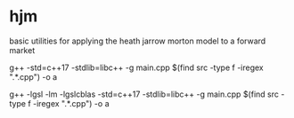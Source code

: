 # hjm
basic utilities for applying the heath jarrow morton model to a forward market


g++ -std=c++17  -stdlib=libc++  -g main.cpp  $(find src -type f -iregex ".*\.cpp") -o a


g++ -lgsl -lm -lgslcblas -std=c++17  -stdlib=libc++  -g main.cpp  $(find src -type f -iregex ".*\.cpp") -o a